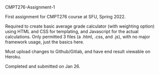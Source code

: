 CMPT276-Assignment-1 

First assignment for CMPT276 course at SFU, Spring 2022.

Required to create basic average grade calculator (with weighting option) using HTML and CSS for templating, and Javascript for the actual calculations.
Only permitted 3 files (a .html, .css, and .js), with no major framework usage, just the basics here.

Must upload changes to Github/Gitlab, and have end result viewable on Heroku.

Completed and submitted on Jan 26.
